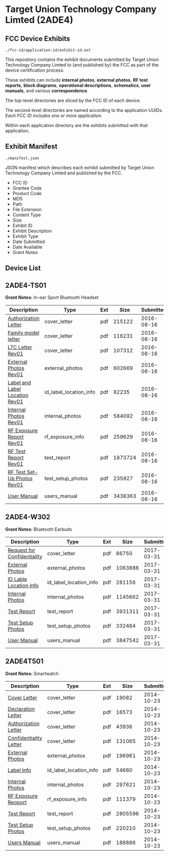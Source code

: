 # Target Union Technology Company Limted (2ADE4)
## FCC Device Exhibits

```
./fcc-id/application-id/exhibit-id.ext
```

This repository contains the exhibit documents submitted by Target Union Technology Company Limted to (and published by) the FCC as part of the device certification process.

These exhibits can include **internal photos**, **external photos**, **RF test reports**, **block diagrams**, **operational descriptions**, **schematics**, **user manuals**, and various **correspondence**.

The top-level directories are sliced by the FCC ID of each device.

The second-level directories are named according to the application UUIDs. *Each FCC ID includes one or more application.*

Within each application directory are the exhibits submitted with that application. 

## Exhibit Manifest

```
./manifest.json
```

JSON manifest which describes each exhibit submitted by Target Union Technology Company Limted and published by the FCC.

- FCC ID
- Grantee Code
- Product Code
- MD5
- Path
- File Extension
- Content Type
- Size
- Exhibit ID
- Exhibit Description
- Exhibit Type
- Date Submitted
- Date Available
- Grant Notes

## Device List
## 2ADE4-TS01
**Grant Notes:** In-ear Sport Bluetooth Headset

| Description | Type | Ext | Size | Submitted | Available |
| ----------- | ---- | --- | ---- | --------- | --------- |
| [Authorization Letter](2ADE4-TS01/e57f66ea7d40f2fa4b28632b91cfa1bc/3099314.pdf) | cover_letter | pdf | 215122 | 2016-08-16 | 2016-08-16 |
| [Family model letter](2ADE4-TS01/e57f66ea7d40f2fa4b28632b91cfa1bc/3099316.pdf) | cover_letter | pdf | 116231 | 2016-08-16 | 2016-08-16 |
| [LTC Letter Rev01](2ADE4-TS01/e57f66ea7d40f2fa4b28632b91cfa1bc/3100919.pdf) | cover_letter | pdf | 107312 | 2016-08-16 | 2016-08-16 |
| [External Photos Rev01](2ADE4-TS01/e57f66ea7d40f2fa4b28632b91cfa1bc/3100920.pdf) | external_photos | pdf | 602669 | 2016-08-16 | 2016-08-16 |
| [Label and Label Location Rev01](2ADE4-TS01/e57f66ea7d40f2fa4b28632b91cfa1bc/3100921.pdf) | id_label_location_info | pdf | 82235 | 2016-08-16 | 2016-08-16 |
| [Internal Photos Rev01](2ADE4-TS01/e57f66ea7d40f2fa4b28632b91cfa1bc/3100922.pdf) | internal_photos | pdf | 584092 | 2016-08-16 | 2016-08-16 |
| [RF Exposure Report Rev01](2ADE4-TS01/e57f66ea7d40f2fa4b28632b91cfa1bc/3100923.pdf) | rf_exposure_info | pdf | 259629 | 2016-08-16 | 2016-08-16 |
| [RF Test Report Rev01](2ADE4-TS01/e57f66ea7d40f2fa4b28632b91cfa1bc/3100917.pdf) | test_report | pdf | 1873724 | 2016-08-16 | 2016-08-16 |
| [RF Test Set-Up Photos Rev01](2ADE4-TS01/e57f66ea7d40f2fa4b28632b91cfa1bc/3100918.pdf) | test_setup_photos | pdf | 235927 | 2016-08-16 | 2016-08-16 |
| [User Manual](2ADE4-TS01/e57f66ea7d40f2fa4b28632b91cfa1bc/3099325.pdf) | users_manual | pdf | 3438363 | 2016-08-16 | 2016-08-16 |
## 2ADE4-W302
**Grant Notes:** Bluetooth Earbuds

| Description | Type | Ext | Size | Submitted | Available |
| ----------- | ---- | --- | ---- | --------- | --------- |
| [Request for Confidentiality](2ADE4-W302/c39647cba5e5c851285d239de30ce69c/3340956.pdf) | cover_letter | pdf | 86750 | 2017-03-31 | 2017-03-31 |
| [External Photos](2ADE4-W302/c39647cba5e5c851285d239de30ce69c/3340957.pdf) | external_photos | pdf | 1063888 | 2017-03-31 | 2017-03-31 |
| [ID Lable Location Info](2ADE4-W302/c39647cba5e5c851285d239de30ce69c/3340958.pdf) | id_label_location_info | pdf | 281156 | 2017-03-31 | 2017-03-31 |
| [Internal Photos](2ADE4-W302/c39647cba5e5c851285d239de30ce69c/3340960.pdf) | internal_photos | pdf | 1145662 | 2017-03-31 | 2017-03-31 |
| [Test Report](2ADE4-W302/c39647cba5e5c851285d239de30ce69c/3340959.pdf) | test_report | pdf | 3931311 | 2017-03-31 | 2017-03-31 |
| [Test Setup Photos](2ADE4-W302/c39647cba5e5c851285d239de30ce69c/3340962.pdf) | test_setup_photos | pdf | 332484 | 2017-03-31 | 2017-03-31 |
| [User Manual](2ADE4-W302/c39647cba5e5c851285d239de30ce69c/3340964.pdf) | users_manual | pdf | 3847542 | 2017-03-31 | 2017-03-31 |
## 2ADE4T501
**Grant Notes:** Smartwatch

| Description | Type | Ext | Size | Submitted | Available |
| ----------- | ---- | --- | ---- | --------- | --------- |
| [Cover Letter](2ADE4T501/1e6e1bedf9be41963d0b9ffdc72fd068/2425304.pdf) | cover_letter | pdf | 19082 | 2014-10-23 | 2014-10-23 |
| [Declaration Letter](2ADE4T501/1e6e1bedf9be41963d0b9ffdc72fd068/2425305.pdf) | cover_letter | pdf | 16573 | 2014-10-23 | 2014-10-23 |
| [Authorization Letter](2ADE4T501/1e6e1bedf9be41963d0b9ffdc72fd068/2425307.pdf) | cover_letter | pdf | 43936 | 2014-10-23 | 2014-10-23 |
| [Confidentiality Letter](2ADE4T501/1e6e1bedf9be41963d0b9ffdc72fd068/2425310.pdf) | cover_letter | pdf | 131065 | 2014-10-23 | 2014-10-23 |
| [External Photos](2ADE4T501/1e6e1bedf9be41963d0b9ffdc72fd068/2425306.pdf) | external_photos | pdf | 196961 | 2014-10-23 | 2014-10-23 |
| [Label Info](2ADE4T501/1e6e1bedf9be41963d0b9ffdc72fd068/2425309.pdf) | id_label_location_info | pdf | 54660 | 2014-10-23 | 2014-10-23 |
| [Internal Photos](2ADE4T501/1e6e1bedf9be41963d0b9ffdc72fd068/2425308.pdf) | internal_photos | pdf | 297621 | 2014-10-23 | 2014-10-23 |
| [RF Exposure Reoport](2ADE4T501/1e6e1bedf9be41963d0b9ffdc72fd068/2425314.pdf) | rf_exposure_info | pdf | 111379 | 2014-10-23 | 2014-10-23 |
| [Test Report](2ADE4T501/1e6e1bedf9be41963d0b9ffdc72fd068/2425313.pdf) | test_report | pdf | 2805596 | 2014-10-23 | 2014-10-23 |
| [Test Setup Photos](2ADE4T501/1e6e1bedf9be41963d0b9ffdc72fd068/2425311.pdf) | test_setup_photos | pdf | 220210 | 2014-10-23 | 2014-10-23 |
| [Users Manual](2ADE4T501/1e6e1bedf9be41963d0b9ffdc72fd068/2425312.pdf) | users_manual | pdf | 188886 | 2014-10-23 | 2014-10-23 |
